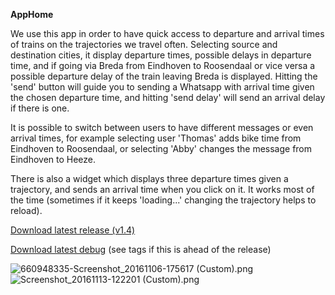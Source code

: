 **AppHome**

We use this app in order to have quick access to departure and arrival times of trains on the trajectories we travel often. Selecting source and destination cities, it display departure times, possible delays in departure time, and if going via Breda from Eindhoven to Roosendaal or vice versa a possible departure delay of the train leaving Breda is displayed. Hitting the 'send' button will guide you to sending a Whatsapp with arrival time given the chosen departure time, and hitting 'send delay' will send an arrival delay if there is one.

It is possible to switch between users to have different messages or even arrival times, for example selecting user 'Thomas' adds bike time from Eindhoven to Roosendaal, or selecting 'Abby' changes the message from Eindhoven to Heeze.

There is also a widget which displays three departure times given a trajectory, and sends an arrival time when you click on it. It works most of the time (sometimes if it keeps 'loading...' changing the trajectory helps to reload).

[Download latest release (v1.4)](https://bitbucket.org/slideclimb/apphome/raw/7a51c43ec571c1fc7144e1139f210191bf8bd076/AppHome/app/app-release.apk)

[Download latest debug](https://bitbucket.org/slideclimb/apphome/raw/c5049ffd8e9acfbd0beebf88aef372ded5ecfcce/apphome/app/build/outputs/apk/app-debug.apk) (see tags if this is ahead of the release)

![660948335-Screenshot_20161106-175617 (Custom).png](https://bitbucket.org/repo/aqojbG/images/2856234104-660948335-Screenshot_20161106-175617%20\(Custom\).png) ![Screenshot_20161113-122201 (Custom).png](https://bitbucket.org/repo/aqojbG/images/4219494483-Screenshot_20161113-122201%20\(Custom\).png)